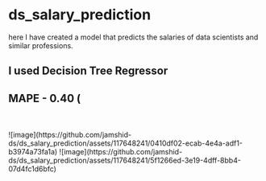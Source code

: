 # ds_salary_prediction
here I have created a model that predicts the salaries of data scientists and similar professions.
## I used Decision Tree Regressor
## MAPE - **0.40** (
<br>
<br>
![image](https://github.com/jamshid-ds/ds_salary_prediction/assets/117648241/0410df02-ecab-4e4a-adf1-b3974a73fa1a)
![image](https://github.com/jamshid-ds/ds_salary_prediction/assets/117648241/5f1266ed-3e19-4dff-8bb4-07d4fc1d6bfc)
